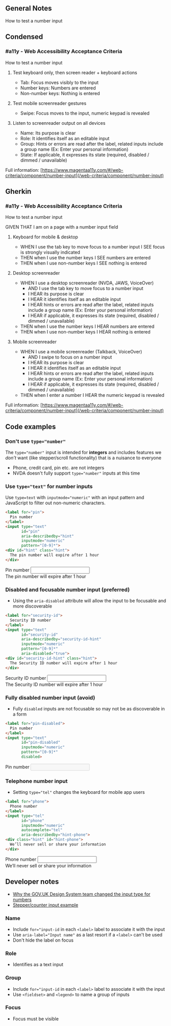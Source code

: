 ## General Notes

How to test a number input

## Condensed

### #a11y - Web Accessibility Acceptance Criteria

How to test a number input

1. Test keyboard only, then screen reader + keyboard actions

   - Tab: Focus moves visibly to the input
   - Number keys: Numbers are entered
   - Non-number keys: Nothing is entered

2. Test mobile screenreader gestures

   - Swipe: Focus moves to the input, numeric keypad is revealed

3. Listen to screenreader output on all devices

   - Name: Its purpose is clear
   - Role: It identifies itself as an editable input
   - Group: Hints or errors are read after the label, related inputs include a group name (Ex: Enter your personal information)
   - State: If applicable, it expresses its state (required, disabled / dimmed / unavailable)

Full information: [https://www.magentaa11y.com/#/web-criteria/component/number-input](/web-criteria/component/number-input)

## Gherkin

### #a11y - Web Accessibility Acceptance Criteria

How to test a number input

GIVEN THAT I am on a page with a number input field

1. Keyboard for mobile & desktop

   - WHEN I use the tab key to move focus to a number input I SEE focus is strongly visually indicated
   - THEN when I use the number keys I SEE numbers are entered
   - THEN when I use non-number keys I SEE nothing is entered

2. Desktop screenreader

   - WHEN I use a desktop screenreader (NVDA, JAWS, VoiceOver) 
      - AND I use the tab key to move focus to a number input
      - I HEAR its purpose is clear
      - I HEAR it identifies itself as an editable input
      - I HEAR hints or errors are read after the label, related inputs include a group name (Ex: Enter your personal information)
      - I HEAR if applicable, it expresses its state (required, disabled / dimmed / unavailable)
   - THEN when I use the number keys I HEAR numbers are entered
   - THEN when I use non-number keys I HEAR nothing is entered

3. Mobile screenreader

   - WHEN I use a mobile screenreader (Talkback, VoiceOver)
      - AND I swipe to focus on a number input
      - I HEAR its purpose is clear
      - I HEAR it identifies itself as an editable input
      - I HEAR hints or errors are read after the label, related inputs include a group name (Ex: Enter your personal information)
      - I HEAR if applicable, it expresses its state (required, disabled / dimmed / unavailable)
   - THEN when I enter a number I HEAR the numeric keypad is revealed

Full information: [https://www.magentaa11y.com/#/web-criteria/component/number-input](/web-criteria/component/number-input)

## Code examples

### Don't use `type="number"`

The `type="number"` input is intended for **integers** and includes features we _don't_ want (like stepper/scroll functionality) that is a nuisance to everyone 

- Phone, credit card, pin etc. are not integers
- NVDA doesn't fully support `type="number"` inputs at this time

### Use `type="text"` for number inputs

Use `type=text` with `inputmode="numeric"` with an input pattern and JavaScript to filter out non-numeric characters.

```html
<label for="pin">
  Pin number
</label>
<input type="text"
       id="pin"
       aria-describedby="hint"
       inputmode="numeric"
       pattern="[0-9]*">
<div id="hint" class="hint">
  The pin number will expire after 1 hour
</div>
```
<example>
   <label for="pin">
   Pin number
   </label>
   <input type="text"
         id="pin"
         aria-describedby="hint"
         inputmode="numeric"
         pattern="[0-9]*">
   <div id="hint" class="hint">
   The pin number will expire after 1 hour
   </div>
</example>

### Disabled and focusable number input (preferred)

- Using the `aria-disabled` attribute will allow the input to be focusable and more discoverable

```html
<label for="security-id">
  Security ID number
</label>
<input type="text"
       id="security-id"
       aria-describedby="security-id-hint"
       inputmode="numeric"
       pattern="[0-9]*"
       aria-disabled="true">
<div id="security-id-hint" class="hint">
  The Security ID number will expire after 1 hour
</div>
```

<example>
   <label for="security-id">
   Security ID number
   </label>
   <input type="text"
         id="security-id"
         aria-describedby="security-id-hint"
         inputmode="numeric"
         pattern="[0-9]*"
         aria-disabled="true">
   <div id="security-id-hint" class="hint">
   The Security ID number will expire after 1 hour
   </div>
</example>

### Fully disabled number input (avoid)

- Fully `disabled` inputs are not focusable so may not be as discoverable in a form

```html
<label for="pin-disabled">
  Pin number
</label>
<input type="text"
       id="pin-disabled"
       inputmode="numeric"
       pattern="[0-9]*"
       disabled>
```

<example>
   <label for="pin-disabled">
   Pin number
   </label>
   <input type="text"
         id="pin-disabled"
         inputmode="numeric"
         pattern="[0-9]*"
         disabled>
</example>

### Telephone number input

- Setting `type="tel"` changes the keyboard for mobile app users

```html
<label for="phone">
  Phone number
</label>
<input type="tel"
       id="phone"
       inputmode="numeric"
       autocomplete="tel"
       aria-describedby="hint-phone">
<div class="hint" id="hint-phone">
  We’ll never sell or share your information
</div>
```

<example>
   <label for="phone">
   Phone number
   </label>
   <input type="tel"
         id="phone"
         inputmode="numeric"
         autocomplete="tel"
         aria-describedby="hint-phone">
   <div class="hint" id="hint-phone">
   We’ll never sell or share your information
   </div>
</example>

## Developer notes

- [Why the GOV.UK Design System team changed the input type for numbers](https://technology.blog.gov.uk/2020/02/24/why-the-gov-uk-design-system-team-changed-the-input-type-for-numbers/)
- <a href="https://www.magentaa11y.com/#/web-criteria/component/stepper-input">Stepper/counter input example</a>

### Name
- Include `for="input-id` in each `<label>` label to associate it with the input
- Use `aria-label="Input name"` as a last resort if a `<label>` can't be used
- Don't hide the label on focus

### Role
- Identifies as a text input

### Group
- Include `for="input-id` in each `<label>` label to associate it with the input
- Use `<fieldset>` and `<legend>` to name a group of inputs

### Focus
- Focus must be visible
